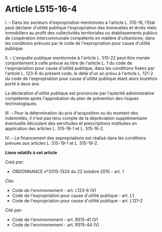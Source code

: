 # Article L515-16-4

I. – Dans les secteurs d'expropriation mentionnés à l'article L. 515-16, l'Etat peut déclarer d'utilité publique
l'expropriation des immeubles et droits réels immobiliers au profit des collectivités territoriales ou établissements publics
de coopération intercommunale compétents en matière d'urbanisme, dans les conditions prévues par le code de l'expropriation
pour cause d'utilité publique.

II. – L'enquête publique mentionnée à l'article L. 515-22 peut être menée conjointement à celle prévue au titre de l'article
L. 1 du code de l'expropriation pour cause d'utilité publique, dans les conditions fixées par l'article L. 123-6 du présent
code, le délai d'un an prévu à l'article L. 121-2 du code de l'expropriation pour cause d'utilité publique étant alors
toutefois porté à deux ans.

La déclaration d'utilité publique est prononcée par l'autorité administrative compétente après l'approbation du plan de
prévention des risques technologiques.

III. – Pour la détermination du prix d'acquisition ou du montant des indemnités, il n'est pas tenu compte de la dépréciation
supplémentaire éventuelle découlant des servitudes et prescriptions instituées en application des articles L. 515-16-1 et L.
515-16-2.

IV. – Le financement des expropriations est réalisé dans les conditions prévues aux articles L. 515-19-1 et L. 515-19-2.

**Liens relatifs à cet article**

_Créé par_:

  - ORDONNANCE n°2015-1324 du 22 octobre 2015 - art. 1

_Cite_:

  - Code de l'environnement - art. L123-6 (V)
  - Code de l'expropriation pour cause d'utilité publique - art. L1
  - Code de l'expropriation pour cause d'utilité publique - art. L121-2

_Cité par_:

  - Code de l'environnement - art. R515-41 (V)
  - Code de l'environnement - art. R515-44 (V)
